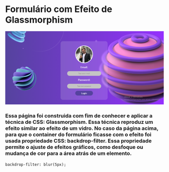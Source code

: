 <h1>Formulário com Efeito de Glassmorphism</h1>

![Homepage](https://github.com/Abraao2501/Every-day-a-new-learning/blob/main/glassmorphism-CSS/imgs/Capturar.PNG)

<h3>Essa página foi construida com fim de conhecer e aplicar a técnica de CSS: Glassmorphism.
Essa técnica reproduz um efeito similar ao efeito de um vidro. No caso da página acima, para que o container do formulário ficasse com o efeito foi usada propriedade CSS: backdrop-filter. Essa propriedade permite o ajuste de efeitos gráficos, como desfoque ou mudança de cor para a área atrás de um elemento.  </h3>

```backdrop-filter: blur(5px);```
